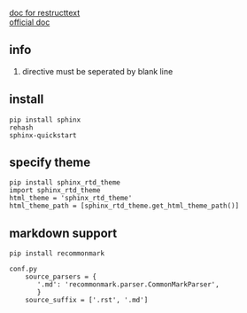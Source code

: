 [doc for restructtext](https://docs.python.org/devguide/documenting.html)  
[official doc](http://www.sphinx-doc.org/en/stable/rest.html)
## info
1. directive must be seperated by blank line
## install
```
pip install sphinx
rehash
sphinx-quickstart
```

## specify theme
```
pip install sphinx_rtd_theme
import sphinx_rtd_theme
html_theme = 'sphinx_rtd_theme'
html_theme_path = [sphinx_rtd_theme.get_html_theme_path()]
```
## markdown support
```
pip install recommonmark

conf.py
    source_parsers = {
       '.md': 'recommonmark.parser.CommonMarkParser',
       }
    source_suffix = ['.rst', '.md']
```
